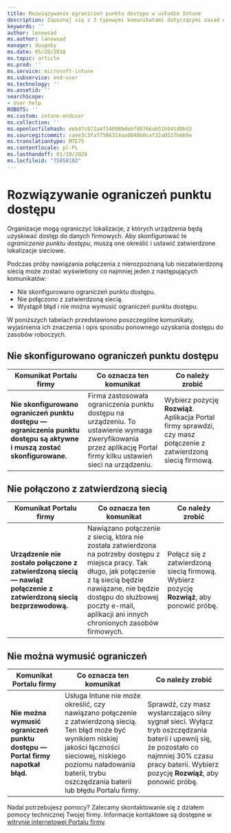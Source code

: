 ```yaml
---
title: Rozwiązywanie ograniczeń punktu dostępu w usłudze Intune
description: Zapoznaj się z 3 typowymi komunikatami dotyczącymi zasad ograniczeń punktu dostępu w usłudze Intune i sposobami ich rozwiązywania
keywords: ''
author: lenewsad
ms.author: lanewsad
manager: dougeby
ms.date: 05/28/2018
ms.topic: article
ms.prod: ''
ms.service: microsoft-intune
ms.subservice: end-user
ms.technology: ''
ms.assetid: ''
searchScope:
- User help
ROBOTS: ''
ms.custom: intune-enduser
ms.collection: ''
ms.openlocfilehash: eeb47c072a4f34098bdebfd8766ab51b941d0bd3
ms.sourcegitcommit: caee3c3fa77586314aa8040b0caf32a0527b669e
ms.translationtype: MTE75
ms.contentlocale: pl-PL
ms.lasthandoff: 01/10/2020
ms.locfileid: "75858102"
---
```

# <a name="resolve-access-point-restrictions"></a>Rozwiązywanie ograniczeń punktu dostępu

Organizacje mogą ograniczyć lokalizacje, z których urządzenia będą uzyskiwać dostęp do danych firmowych.
Aby skonfigurować te *ograniczenia punktu dostępu*, muszą one określić i ustawić zatwierdzone lokalizacje sieciowe.  

Podczas próby nawiązania połączenia z nierozpoznaną lub niezatwierdzoną siecią może zostać wyświetlony co najmniej jeden z następujących komunikatów:

* Nie skonfigurowano ograniczeń punktu dostępu.
* Nie połączono z zatwierdzoną siecią.
* Wystąpił błąd i nie można wymusić ograniczeń punktu dostępu.

 W poniższych tabelach przedstawiono poszczególne komunikaty, wyjaśnienia ich znaczenia i opis sposobu ponownego uzyskania dostępu do zasobów roboczych.

## <a name="access-point-restrictions-not-set-up"></a>Nie skonfigurowano ograniczeń punktu dostępu  
| Komunikat Portalu firmy | Co oznacza ten komunikat | Co należy zrobić                                                               
|------------------------|--------------------------|--------------------------|
| **Nie skonfigurowano ograniczeń punktu dostępu — ograniczenia punktu dostępu są aktywne i muszą zostać skonfigurowane.** | Firma zastosowała ograniczenia punktu dostępu na urządzeniu. To ustawienie wymaga zweryfikowania przez aplikację Portal firmy kilku ustawień sieci na urządzeniu. | Wybierz pozycję **Rozwiąż**. Aplikacja Portal firmy sprawdzi, czy masz połączenie z zatwierdzoną siecią firmową. |

## <a name="not-connected-to-an-approved-network"></a>Nie połączono z zatwierdzoną siecią  

| Komunikat Portalu firmy | Co oznacza ten komunikat | Co należy zrobić                                                                   
|------------------------|-----------------------------------|--------------------------|
| **Urządzenie nie zostało połączone z zatwierdzoną siecią — nawiąż połączenie z zatwierdzoną siecią bezprzewodową.** | Nawiązano połączenie z siecią, która nie została zatwierdzona na potrzeby dostępu z miejsca pracy. Tak długo, jak połączenie z tą siecią będzie nawiązane, nie będzie dostępu do służbowej poczty e-mail, aplikacji ani innych chronionych zasobów firmowych. | Połącz się z zatwierdzoną siecią firmową. Wybierz pozycję **Rozwiąż**, aby ponowić próbę. |

## <a name="restrictions-couldnt-be-enforced"></a>Nie można wymusić ograniczeń  

| Komunikat Portalu firmy | Co oznacza ten komunikat | Co należy zrobić                                                                      
|------------------------|-----------------------------------|--------------------------|
| **Nie można wymusić ograniczeń punktu dostępu — Portal firmy napotkał błąd.** | Usługa Intune nie może określić, czy nawiązano połączenie z zatwierdzoną siecią. Ten błąd może być wynikiem niskiej jakości łączności sieciowej, niskiego poziomu naładowania baterii, trybu oszczędzania baterii lub błędu Portalu firmy. | Sprawdź, czy masz wystarczająco silny sygnał sieci. Wyłącz tryb oszczędzania baterii i upewnij się, że pozostało co najmniej 30% czasu pracy baterii. Wybierz pozycję **Rozwiąż**, aby ponowić próbę. 

Nadal potrzebujesz pomocy? Zalecamy skontaktowanie się z działem pomocy technicznej Twojej firmy. Informacje kontaktowe są dostępne w [witrynie internetowej Portalu firmy](https://portal.manage.microsoft.com/#HelpDeskDialog).

